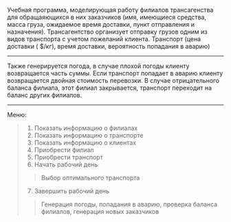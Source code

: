 Учебная программа, моделирующая работу филиалов трансагенства для обращаяющихся в них заказчиков (имя, имеющиеся средства, масса груза, ожидаемое время доставки, пункт отправления и назначения). Трансагентство организует отправку грузов одним из видов транспорта с учетом пожеланий клиента. Транспорт (цена доставки ( $/кг), время доставки, вероятность попадания в аварию)
***
Также генерируется погода, в случае плохой погоды клиенту возвращается часть суммы. Если транспорт попадает в аварию клиенту возвращается двойная стоимость перевозки.
В случае отрицательного баланса филиала, этот филиал закрывается, транспорт переходит на баланс других филиалов.
***
Меню:
>1. Показать информацию о филиалах
>2. Показать информацию о транспорте
>3. Показать информацию о клиентах
>4. Приобрести филиал
>5. Приобрести транспорт
>6. Начать рабочий день 
>>   Выбор оптимального транспорта
>7. Завершить рабочий день
>>   Генерация погоды, попадания в аварию, проверка баланса филиалов, генерация новых заказчиков
